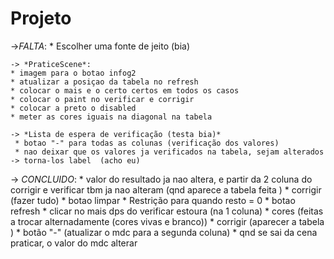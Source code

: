 # Projeto
->*FALTA*:
    * Escolher uma fonte de jeito (bia) 

    -> *PraticeScene*:
    * imagem para o botao infog2 
    * atualizar a posiçao da tabela no refresh
    * colocar o mais e o certo certos em todos os casos 
    * colocar o paint no verificar e corrigir  
    * colocar a preto o disabled
    * meter as cores iguais na diagonal na tabela 

    -> *Lista de espera de verificação (testa bia)*
     * botao "-" para todas as colunas (verificação dos valores)
     * nao deixar que os valores ja verificados na tabela, sejam alterados -> torna-los label  (acho eu) 

-> *CONCLUIDO*:
    * valor do resultado ja nao altera, e partir da 2 coluna do corrigir e verificar tbm ja nao alteram (qnd aparece a tabela feita ) 
    * corrigir (fazer tudo)
    * botao limpar 
    * Restrição para quando resto = 0 
    * botao refresh
    * clicar no mais dps do verificar estoura (na 1 coluna)
    * cores (feitas a trocar alternadamente (cores vivas e branco))
    * corrigir (aparecer a tabela ) 
    * botão "-" (atualizar o mdc para a segunda coluna)
    * qnd se sai da cena praticar, o valor do mdc alterar
